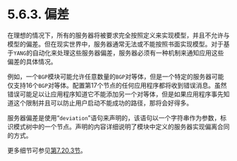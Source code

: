 # 5.6.3. 偏差

在理想的情况下，所有的服务器将被要求完全按照定义来实现模型，并且不允许与模型的偏差。但在现实世界中，服务器通常无法或不能按照书面实现模型。对于基于`YANG`的自动化来处理这些服务器偏差，服务器必须有一种机制来通知应用这些偏差的具体情况。

例如，一个`BGP`模块可能允许任意数量的`BGP`对等体，但是一个特定的服务器可能仅支持16个`BGP`对等体。配置第17个节点的任何应用程序都将收到错误消息。虽然错误可能足以让应用程序知道它不能添加另一个对等体，但是如果应用程序事先知道这个限制并且可以防止用户启动不能成功的路径，那将会好得多。

服务器偏差是使用“`deviation`”语句来声明的，该语句以一个字符串作为参数，标识模式树中的一个节点。声明的内容详细说明了模块中定义的服务器实现偏离合同的方式。

更多细节可参见[第7.20.3节](../section-7/7.20.md)。
